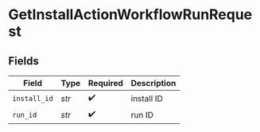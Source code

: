 # GetInstallActionWorkflowRunRequest


## Fields

| Field              | Type               | Required           | Description        |
| ------------------ | ------------------ | ------------------ | ------------------ |
| `install_id`       | *str*              | :heavy_check_mark: | install ID         |
| `run_id`           | *str*              | :heavy_check_mark: | run ID             |